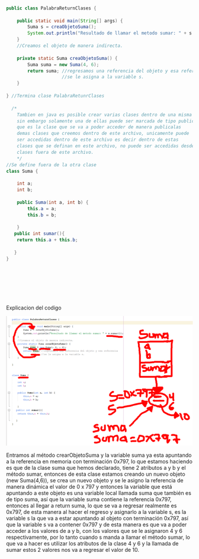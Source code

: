 `````` java


public class PalabraReturnClases {

    public static void main(String[] args) {
        Suma s = creaObjetoSuma();
        System.out.println("Resultado de llamar el metodo sumar: " + s.sumar());
    }
    //Creamos el objeto de manera indirecta.

    private static Suma creaObjetoSuma() {
        Suma suma = new Suma(4, 6);
        return suma; //regresamos una referencia del objeto y esa referencia
                     //se le asigna a la variable s.
    }

} //Termina clase PalabraRetunrClases
        
  /*
    Tambien en java es posible crear varias clases dentro de una misma clase,
    sin embargo solamente una de ellas puede ser marcada de tipo public, ya
    que es la clase que se va a poder acceder de manera publicalas
    demas clases que creemos dentro de este archivo, unicamente puede
    ser accedidas dentro de este archivo es decir dentro de estas
    clases que se definan en este archivo, no puede ser accedidas desde otras
    clases fuera de este archivo.
    */
//Se define fuera de la otra clase
class Suma {

    int a;
    int b;

    public Suma(int a, int b) {
        this.a = a;
        this.b = b;

    }
   public int sumar(){
    return this.a + this.b;
   
   }
}








`````` 

Explicacion del codigo

![returnobjeto](/imagenesjava/returnobjeto.png "returnobjeto")

Entramos al método crearObjetoSuma y la variable suma ya esta apuntando a la referencia en memoria con terminación 0x797, lo que estamos haciendo es que de la clase suma que hemos declarado, tiene 2 atributos a y b y el método sumar, entonces de esta clase estamos creando un nuevo objeto (new Suma(4,6)), se crea un nuevo objeto y se le asigno la referencia de manera dinámica el valor de 0 x 797 y entonces la variable  que está apuntando a este objeto es una variable local llamada suma que también es de tipo suma, así que la variable suma contiene la referencia 0x797, entonces al llegar a return suma, lo que se va  a regresar realmente es 0x797, de esta manera al hacer el regreso y asignarlo a la variable s, es la variable s la que va a estar apuntando al objeto con terminación 0x797, así que la variable s va a contener  0x797 y de esta manera es que va a poder acceder a los valores de a y b, con los valores que se le asignaron 4 y 6 respectivamente, por lo tanto cuando s manda a llamar el método sumar, lo que va a hacer es utilizar los atributos de la clase 4 y 6 y la llamada de sumar estos 2 valores nos va a regresar el valor de 10.